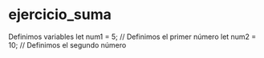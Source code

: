 # ejercicio_suma
Definimos variables
let num1 = 5; // Definimos el primer número
let num2 = 10; // Definimos el segundo número
